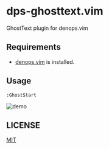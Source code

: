 # dps-ghosttext.vim

GhostText plugin for denops.vim

## Requirements

- [denops.vim](https://github.com/vim-denops/denops.vim) is installed.

## Usage

`:GhostStart`

![demo](https://user-images.githubusercontent.com/47162587/132121358-5134b856-7549-4175-94be-c8f32dd3b3ba.gif)

## LICENSE

[MIT](./LICENSE)
